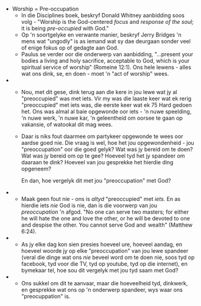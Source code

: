 - Worship = Pre-occupation
	- In die Disciplines boek, beskryf Donald Whitney aanbidding soos volg - "Worship is the God-centered *focus* and *response of the soul;* it is being *pre-occupied* with God."
	- Op 'n soortgelyke en verwante manier, beskryf Jerry Bridges 'n mens wat "ungodly" is as iemand wat sy dae deurgaan sonder veel of enige fokus op of gedagte aan God.
	- Paulus se verder oor die onderwerp van aanbidding, "...present your bodies a living and holy sacrifice, acceptable to God, which is your spiritual service of worship" (Romeine 12:1). Ons hele lewens - alles wat ons dink, se, en doen - moet 'n "act of worship" wees.
-
	- Nou, met dit gese, dink terug aan die kere in jou lewe wat jy al "preoccupied" was met iets. Vir my was die laaste keer wat ek rerig "preoccupied" met iets was, die eerste keer wat ek 75 Hard gedoen het. Ons was almal al baie opgewonde oor iets - 'n nuwe speelding, 'n nuwe werk, 'n nuwe kar, 'n geleentheid om oorsee te gaan op vakansie, of watookal dit mag wees.
	- Daar is niks fout daarmee om partykeer opgewonde te wees oor aardse goed nie. Die vraag is wel, hoe het jou opgewondenheid - jou "preoccupation" oor die goed gelyk? Wat was jy bereid om te doen? Wat was jy bereid om op te gee? Hoeveel tyd het jy spandeer om daaraan te dink? Hoeveel van jou gesprekke het hierdie ding opgeneem? 
	  
	  En dan, hoe vergelyk dit met jou "preoccupation" met God?
-
	- Maak geen fout nie - ons is *altyd* "preoccupied" met *iets.* En as hierdie iets *nie* God is nie, dan is die voorwerp van jou *preoccupation* 'n afgod. "No one can serve two masters; for either he will hate the one and love the other, or he will be devoted to one and despise the other. You cannot serve God and  wealth" (Matthew 6:24).
-
	- As jy elke dag kon sien presies hoeveel ure, hoeveel aandag, en hoeveel woorde jy op elke "preoccupation" van jou lewe spandeer (veral die dinge wat ons *nie* beveel word om te doen nie, soos tyd op facebook, tyd voor die TV, tyd op youtube, tyd op die internet), en bymekaar tel, hoe sou dit vergelyk met jou tyd saam met God?
-
	- Ons sukkel om dit te aanvaar, maar die hoeveelheid tyd, dinkwerk, en gesprekke wat ons op 'n onderwerp spandeer, wys waar ons "preocuppation" is.